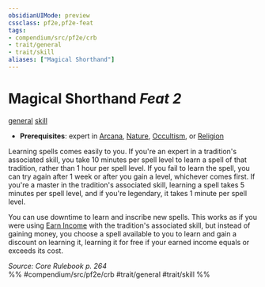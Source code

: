 ```yaml
---
obsidianUIMode: preview
cssclass: pf2e,pf2e-feat
tags:
- compendium/src/pf2e/crb
- trait/general
- trait/skill
aliases: ["Magical Shorthand"]
---
```

# Magical Shorthand  *Feat 2*  
[general](/rules/traits/general.md)  [skill](/rules/traits/skill.md)  

- **Prerequisites**: expert in [Arcana](/compendium/skills.md#Arcana), [Nature](/compendium/skills.md#Nature), [Occultism](/compendium/skills.md#Occultism), or [Religion](/compendium/skills.md#Religion)

Learning spells comes easily to you. If you're an expert in a tradition's associated skill, you take 10 minutes per spell level to learn a spell of that tradition, rather than 1 hour per spell level. If you fail to learn the spell, you can try again after 1 week or after you gain a level, whichever comes first. If you're a master in the tradition's associated skill, learning a spell takes 5 minutes per spell level, and if you're legendary, it takes 1 minute per spell level.

You can use downtime to learn and inscribe new spells. This works as if you were using [Earn Income](/rules/actions/earn-income.md) with the tradition's associated skill, but instead of gaining money, you choose a spell available to you to learn and gain a discount on learning it, learning it for free if your earned income equals or exceeds its cost.

*Source: Core Rulebook p. 264*  
%% #compendium/src/pf2e/crb #trait/general #trait/skill %%